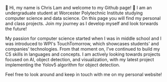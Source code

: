 👋 Hi, my name is Chris Lam and welcome to my Github page! 👋 I am an undergraduate student at Worcester Polytechnic Institute studying computer science and data science.
On this page you will find my personal and class projects. Join my journey as I develop myself and look torwards the future!

My passion for computer science started when I was in middle school and I was introduced to WPI's TouchTomorrow, which showcases students' and companies' technologies. From that
moment on, I've continued to build my CS skills in languages and concepts. I am actively looking towards projects focused on AI, object detection, and visualization, with my latest project
implementing the Yolov5 algorithm for object detection. 

Feel free to look around and keep in touch with me on my personal website!
